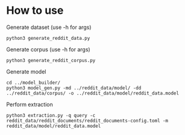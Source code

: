 # How to use

Generate dataset
(use -h for args)
```
python3 generate_reddit_data.py
```

Generate corpus
(use -h for args)
```
python3 generate_reddit_corpus.py
```

Generate model
```
cd ../model_builder/
python3 model_gen.py -md ../reddit_data/model/ -dd ../reddit_data/corpus/ -o ../reddit_data/model/reddit_data.model
```

Perform extraction
```
python3 extraction.py -q query -c reddit_data/reddit_documents/reddit_documents-config.toml -m reddit_data/model/reddit_data.model
```
